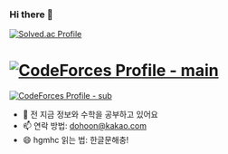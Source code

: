 ### Hi there 👋

[![Solved.ac Profile](http://mazassumnida.wtf/api/v2/generate_badge?boj=dohoon)](https://solved.ac/dohoon/)

# [![CodeForces Profile - main](http://cf.leed.at?id=hgmhc)](https://codeforces.com/profile/hgmhc)
[![CodeForces Profile - sub](http://cf.leed.at?id=hoongle)](https://codeforces.com/profile/hoongle)

- 🌱 전 지금 정보와 수학을 공부하고 있어요
- 📫 연락 방법: dohoon@kakao.com
- 😄 hgmhc 읽는 법: 한글문해충!
